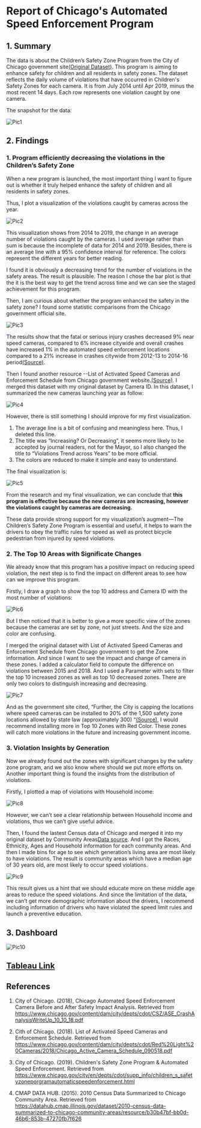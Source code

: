 # Report of Chicago's Automated Speed Enforcement Program
## 1.	Summary 
The data is about the Children’s Safety Zone Program from the City of Chicago government site[(Original Dataset)](https://data.cityofchicago.org/Transportation/Speed-Camera-Violations/hhkd-xvj4
). This program is aiming to enhance safety for children and all residents in safety zones. The dataset reflects the daily volume of violations that have occurred in Children's Safety Zones for each camera. It is from July 2014 until Apr 2019, minus the most recent 14 days. Each row represents one violation caught by one camera.

The snapshot for the data:

![Pic1](image/snapshot.png)


## 2. Findings

### 1. Program efficiently decreasing the violations in the Children’s Safety Zone

When a new program is launched, the most important thing I want to figure out is whether it truly helped enhance the safety of children and all residents in safety zones.

Thus, I plot a visualization of the violations caught by cameras across the year. 

![Pic2](image/Old1.png)


This visualization shows from 2014 to 2019, the change in an average number of violations caught by the cameras. I used average rather than sum is because the incomplete of data for 2014 and 2019. Besides, there is an average line with a 95% confidence interval for reference. The colors represent the different years for better reading.

I found it is obviously a decreasing trend for the number of violations in the safety areas. The result is plausible. The reason I chose the bar plot is that the it is the best way to get the trend across time and we can see the staged achievement for this program. 

Then, I am curious about whether the program enhanced the safety in the safety zone? I found some statistic comparisons from the Chicago government official site. 

![Pic3](image/Refer.png)

The results show that the fatal or serious injury crashes decreased 9% near speed cameras, compared to 6% increase citywide and overall crashes have increased 1% in the automated speed enforcement locations compared to a 21% increase in crashes citywide from 2012-13 to 2014-16 period[(Source)](https://www.chicago.gov/content/dam/city/depts/cdot/CSZ/ASE_CrashAnalysisWriteUp_10_10_18.pdf).

Then I found another resource --List of Activated Speed Cameras and Enforcement Schedule from Chicago government website.[(Source)]( https://www.chicago.gov/content/dam/city/depts/cdot/Red%20Light%20Cameras/2018/Chicago_Active_Camera_Schedule_090518.pdf
). I merged this dataset with my original dataset by Camera ID. In this dataset, I summarized the new cameras launching year as follow:

![Pic4](image/Refer2.png)

However, there is still something I should improve for my first visualization. 
1.	The average line is a bit of confusing and meaningless here. Thus, I deleted this line. 
2.	The title was “Increasing? Or Decreasing”, it seems more likely to be accepted by journal readers, not for the Mayor, so I also changed the title to “Violations Trend across Years” to be more official.
3.	The colors are reduced to make it simple and easy to understand.

The final visualization is:

![Pic5](image/New1.png)

From the research and my final visualization, we can conclude that **this program is effective because the new cameras are increasing, however the violations caught by cameras are decreasing.**

These data provide strong support for my visualization’s augment—The Children’s Safety Zone Program is essential and useful, it helps to warn the drivers to obey the traffic rules for speed as well as protect bicycle pedestrian from injured by speed violations.

### 2. The Top 10 Areas with Significate Changes

We already know that this program has a positive impact on reducing speed violation, the next step is to find the impact on different areas to see how can we improve this program.

Firstly, I draw a graph to show the top 10 address and Camera ID with the most number of violations:

![Pic6](image/Old2.png)

But I then noticed that it is better to give a more specific view of the zones because the cameras are set by zone, not just streets. And the size and color are confusing. 

I merged the original dataset with List of Activated Speed Cameras and Enforcement Schedule from Chicago government to get the Zone information. And since I want to see the impact and change of camera in these zones. I added a calculator field to compute the difference on violations between 2015 and 2018. And I used a Parameter with sets to filter the top 10 increased zones as well as top 10 decreased zones. There are only two colors to distinguish increasing and decreasing.

![Pic7](image/New2.png)

And as the government site cited, “Further, the City is capping the locations where speed cameras can be installed to 20% of the 1,500 safety zone locations allowed by state law (approximately 300) “[(Source)](https://www.chicago.gov/city/en/depts/cdot/supp_info/children_s_safetyzoneporgramautomaticspeedenforcement.html), I would recommend installing more in Top 10 Zones with Red Color. These zones will catch more violations in the future and increasing government income.

### 3. Violation Insights by Generation

Now we already found out the zones with significant changes by the safety zone program, and we also know where should we put more efforts on. Another important thing is found the insights from the distribution of violations.

Firstly, I plotted a map of violations with Household income:

![Pic8](image/Old3.png)

However, we can’t see a clear relationship between Household income and violations, thus we can’t give useful advice. 

Then, I found the lastest Census data of Chicago and merged it into my original dataset by Community Areas[Data source](https://datahub.cmap.illinois.gov/dataset/2010-census-data-summarized-to-chicago-community-areas/resource/b30b47bf-bb0d-46b6-853b-47270fb7f626). And I got the Races, Ethnicity, Ages and Household information for each community areas. And then I made bins for age to see which generation’s living area are most likely to have violations. The result is community areas which have a median age of 30 years old, are most likely to occur speed violations.

![Pic9](image/New3.png)

This result gives us a hint that we should educate more on these middle age areas to reduce the speed violations. And since the limitation of the data, we can’t get more demographic information about the drivers, I recommend including information of drivers who have violated the speed limit rules and launch a preventive education.

## 3. Dashboard

![Pic10](image/Dashboard.png)

## [Tableau Link](https://public.tableau.com/profile/nina.zou#!/vizhome/FirstVision/Top10AreaswithSignificateChanges)

## References

1. City of Chicago. (2018), Chicago Automated Speed Enforcement Camera Before and After Safety Impact Analysis. Retrieved from https://www.chicago.gov/content/dam/city/depts/cdot/CSZ/ASE_CrashAnalysisWriteUp_10_10_18.pdf

2. Cith of Chicago. (2018). List of Activated Speed Cameras and Enforcement Schedule. Retrieved from https://www.chicago.gov/content/dam/city/depts/cdot/Red%20Light%20Cameras/2018/Chicago_Active_Camera_Schedule_090518.pdf

3. City of Chicago. (2019). Children's Safety Zone Program & Automated Speed Enforcement. Retrieved from   https://www.chicago.gov/city/en/depts/cdot/supp_info/children_s_safetyzoneporgramautomaticspeedenforcement.html

4. CMAP DATA HUB. (2015). 2010 Census Data Summarized to Chicago Community Area. Retrieved from https://datahub.cmap.illinois.gov/dataset/2010-census-data-summarized-to-chicago-community-areas/resource/b30b47bf-bb0d-46b6-853b-47270fb7f626


